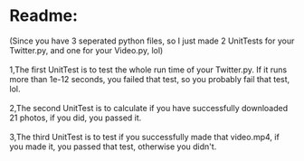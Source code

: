 Readme:
======
(Since you have 3 seperated python files, so I just made 2 UnitTests for your Twitter.py, and one for your Video.py, lol)<br><br>
1,The first UnitTest is to test the whole run time of your Twitter.py. If it runs more than 1e-12 seconds, you failed that test, so you
probably fail that test, lol.<br><br>
2,The second UnitTest is to calculate if you have successfully downloaded 21 photos, if you did, you passed it.<br><br>
3,The third UnitTest is to test if you successfully made that video.mp4, if you made it, you passed that test, otherwise you didn't.<br>
